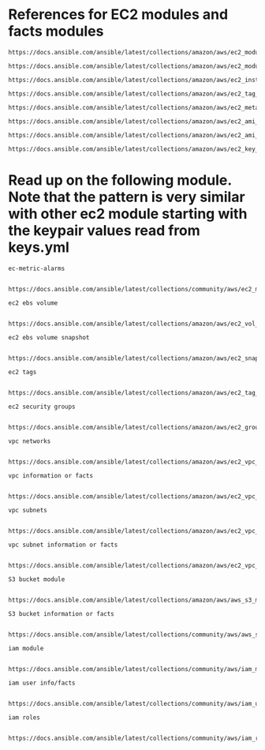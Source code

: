 # References for EC2 modules and facts modules

    https://docs.ansible.com/ansible/latest/collections/amazon/aws/ec2_module.html#examples

    https://docs.ansible.com/ansible/latest/collections/amazon/aws/ec2_module.html#examples

    https://docs.ansible.com/ansible/latest/collections/amazon/aws/ec2_instance_info_module.html#examples

    https://docs.ansible.com/ansible/latest/collections/amazon/aws/ec2_tag_module.html#examples

    https://docs.ansible.com/ansible/latest/collections/amazon/aws/ec2_metadata_facts_module.html

    https://docs.ansible.com/ansible/latest/collections/amazon/aws/ec2_ami_module.html

    https://docs.ansible.com/ansible/latest/collections/amazon/aws/ec2_ami_info_module.html

    https://docs.ansible.com/ansible/latest/collections/amazon/aws/ec2_key_module.html

# Read up on the following module. Note that the pattern is very similar with other ec2 module starting with the keypair values read from keys.yml

    ec-metric-alarms

        https://docs.ansible.com/ansible/latest/collections/community/aws/ec2_metric_alarm_module.html#examples

    ec2 ebs volume

        https://docs.ansible.com/ansible/latest/collections/amazon/aws/ec2_vol_module.html

    ec2 ebs volume snapshot

        https://docs.ansible.com/ansible/latest/collections/amazon/aws/ec2_snapshot_info_module.html#examples

    ec2 tags

        https://docs.ansible.com/ansible/latest/collections/amazon/aws/ec2_tag_module.html#examples

    ec2 security groups

        https://docs.ansible.com/ansible/latest/collections/amazon/aws/ec2_group_module.html#examples

    vpc networks

        https://docs.ansible.com/ansible/latest/collections/amazon/aws/ec2_vpc_net_module.html#examples

    vpc information or facts

        https://docs.ansible.com/ansible/latest/collections/amazon/aws/ec2_vpc_net_info_module.html

    vpc subnets

        https://docs.ansible.com/ansible/latest/collections/amazon/aws/ec2_vpc_subnet_module.html

    vpc subnet information or facts

        https://docs.ansible.com/ansible/latest/collections/amazon/aws/ec2_vpc_subnet_info_module.html

    S3 bucket module

        https://docs.ansible.com/ansible/latest/collections/amazon/aws/aws_s3_module.html

    S3 bucket information or facts

        https://docs.ansible.com/ansible/latest/collections/community/aws/aws_s3_bucket_info_module.html

    iam module

        https://docs.ansible.com/ansible/latest/collections/community/aws/iam_module.html

    iam user info/facts

        https://docs.ansible.com/ansible/latest/collections/community/aws/iam_user_info_module.html#examples

    iam roles

        https://docs.ansible.com/ansible/latest/collections/community/aws/iam_role_module.html#examples
